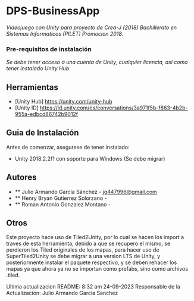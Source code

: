 # DPS-BusinessApp

_Videojuego con Unity para proyecto de Crea-J (2018) Bachillerato en Sistemas Informaticos (PILET) Promocion 2018._

### Pre-requisitos de instalación

_Se debe tener acceso a una cuenta de Unity, cualquier licencia, asi como tener instalado Unity Hub_

## Herramientas

* [Unity Hub] https://unity.com/unity-hub
* [Unity ID] https://id.unity.com/es/conversations/3a971f5b-f863-4b2b-955a-edbcd86742b9012f

## Guia de Instalación

Antes de comenzar, asegurese de tener instalado:

* Unity 2018.2.2f1 con soporte para Windows (Se debe migrar)

## Autores

* ** Julio Armando García Sánchez           - jg447996@gmail.com
* ** Henry Bryan Gutierrez Solorzano        - 
* ** Roman Antonio Gonzalez Montano         - 

## Otros

Este proyecto hace uso de Tiled2Unity, por lo cual se hacen los import a traves de esta herramienta, debido a que se recupero el mismo, se perdieron los Tiled originales
de los mapas, para hacer uso de SuperTiled2Unity se debe migrar a una version LTS de Unity, y posteriormente instalar el paquete respectivo, y se deben rehacer los mapas
ya que ahora ya no se importan como prefabs, sino como archivos .tiled.

Ultima actualizacion README: 8:32 am 24-09-2023
Responsable de la Actualizacion: Julio Armando Garcia Sanchez

